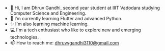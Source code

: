 - 👋 Hi, I am Dhruv Gandhi, second year student at IIIT Vadodara studying Computer Science and Engineering.
- 🌱 I’m currently learning Flutter and advanced Python.
- ✨ I'm also learning machine learning.
- 💻 I'm a tech enthusiast who like to explore new and emerging technologies.
- 📫 How to reach me: dhruvvgandhi3110@gmail.com

<!---
DhruvGandhi31/DhruvGandhi31 is a ✨ special ✨ repository because its `README.md` (this file) appears on your GitHub profile.
You can click the Preview link to take a look at your changes.
--->

